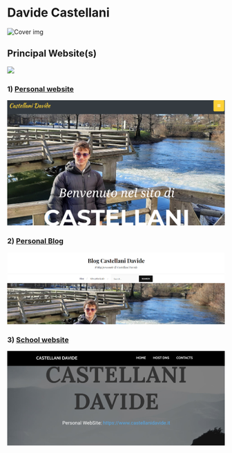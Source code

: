 # Davide Castellani

![Cover img](http://www.castellanidavide.it/assets/img/main-covers/main.jpg) 

## Principal Website(s)
![](http://www.castellanidavide.it/assets/img/card-covers/internet.png)

### 1) [Personal website](www.castellanidavide.it)
![Demo personal website](https://raw.githubusercontent.com/DavideC03/DavideC03/master/Screenshot_2020-08-20-10-10-51.png) 

### 2) [Personal Blog](www.castellanidavide.it/blog) 
![Demo blog](https://raw.githubusercontent.com/DavideC03/DavideC03/master/BlogCastellaniDavide.png) 

### 3) [School website](https://castellanidavide.surge.sh)
![School website](https://raw.githubusercontent.com/DavideC03/DavideC03/master/Screenshot_2020-08-20-10-24-59.png)

<!--
**DavideC03/DavideC03** is a ✨ _special_ ✨ repository because its `README.md` (this file) appears on your GitHub profile.

Here are some ideas to get you started:

- 🔭 I’m currently working on ...
- 🌱 I’m currently learning ...
- 👯 I’m looking to collaborate on ...
- 🤔 I’m looking for help with ...
- 💬 Ask me about ...
- 📫 How to reach me: ...
- 😄 Pronouns: ...
- ⚡ Fun fact: ...
-->
